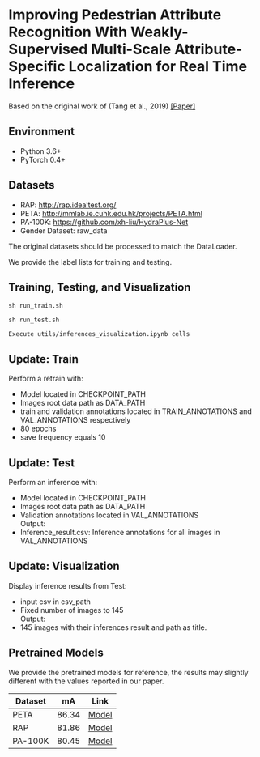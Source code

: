 # Improving Pedestrian Attribute Recognition With Weakly-Supervised Multi-Scale Attribute-Specific Localization for Real Time Inference

Based on the original work of (Tang et al., 2019)
[[Paper]](https://arxiv.org/abs/1910.04562)

## Environment

- Python 3.6+
- PyTorch 0.4+

## Datasets

- RAP: http://rap.idealtest.org/
- PETA: http://mmlab.ie.cuhk.edu.hk/projects/PETA.html
- PA-100K: https://github.com/xh-liu/HydraPlus-Net
- Gender Dataset: raw_data

The original datasets should be processed to match the DataLoader.

We provide the label lists for training and testing.

## Training, Testing, and Visualization 

```
sh run_train.sh
```

```
sh run_test.sh
```
```
Execute utils/inferences_visualization.ipynb cells
```
## Update: Train
Perform a retrain with:
- Model located in CHECKPOINT_PATH
- Images root data path as DATA_PATH
- train and validation annotations located in TRAIN_ANNOTATIONS and VAL_ANNOTATIONS respectively
- 80 epochs
- save frequency equals 10

## Update: Test
Perform an inference with:
- Model located in CHECKPOINT_PATH
- Images root data path as DATA_PATH
- Validation annotations located in VAL_ANNOTATIONS<br />
Output:
- Inference_result.csv: Inference annotations for all images in VAL_ANNOTATIONS

## Update: Visualization
Display inference results from Test:
- input csv in csv_path
- Fixed number of images to 145<br />
Output:
- 145 images with their inferences result and path as title.


## Pretrained Models

We provide the pretrained models for reference, the results may slightly different with the values reported in our paper.

| Dataset | mA    | Link                                                         |
| ------- | ----- | ------------------------------------------------------------ |
| PETA    | 86.34 | [Model](https://drive.google.com/file/d/1cvX43Qn_vydzT_jnmgwYUUe9hIA161PH/view?usp=sharing) |
| RAP     | 81.86 | [Model](https://drive.google.com/file/d/15paMK0-rKDsuzptDPK5kH2JuL8QO0HyS/view?usp=sharing) |
| PA-100K | 80.45 | [Model](https://drive.google.com/file/d/1xIw3jpvE1pDC3U464kcFJ58iSKCRNQ63/view?usp=sharing) |


